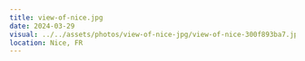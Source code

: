 ```yaml
---
title: view-of-nice.jpg
date: 2024-03-29
visual: ../../assets/photos/view-of-nice-jpg/view-of-nice-300f893ba7.jpg
location: Nice, FR
---
```

